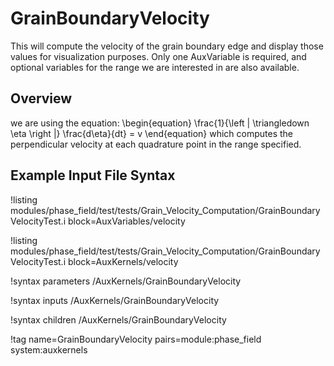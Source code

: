# GrainBoundaryVelocity

This will compute the velocity of the grain boundary edge and display those values for
visualization purposes. Only one AuxVariable is required, and optional variables for
the range we are interested in are also available.

## Overview

we are using the equation:
\begin{equation}
\frac{1}{\left | \triangledown \eta \right |} \frac{d\eta}{dt} = v
\end{equation}
which computes the perpendicular velocity at each quadrature point in the range
specified.

## Example Input File Syntax

!listing modules/phase_field/test/tests/Grain_Velocity_Computation/GrainBoundaryVelocityTest.i block=AuxVariables/velocity

!listing modules/phase_field/test/tests/Grain_Velocity_Computation/GrainBoundaryVelocityTest.i block=AuxKernels/velocity

!syntax parameters /AuxKernels/GrainBoundaryVelocity

!syntax inputs /AuxKernels/GrainBoundaryVelocity

!syntax children /AuxKernels/GrainBoundaryVelocity

!tag name=GrainBoundaryVelocity pairs=module:phase_field system:auxkernels

